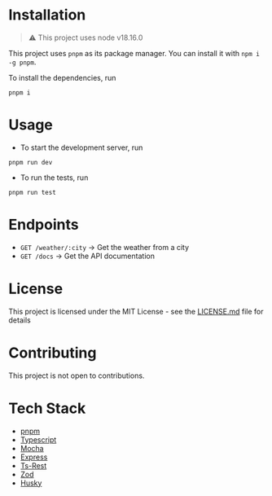 # Installation

> ⚠️ This project uses node v18.16.0

This project uses `pnpm` as its package manager. You can install it with `npm i -g pnpm`.

To install the dependencies, run

```
pnpm i
```

# Usage

- To start the development server, run

```
pnpm run dev
```

- To run the tests, run

```
pnpm run test
```

# Endpoints

- `GET /weather/:city` -> Get the weather from a city
- `GET /docs` -> Get the API documentation

# License

This project is licensed under the MIT License - see the [LICENSE.md](LICENSE.md) file for details

# Contributing

This project is not open to contributions.

# Tech Stack

- [pnpm](https://pnpm.io/)
- [Typescript](https://www.typescriptlang.org/)
- [Mocha](https://mochajs.org/)
- [Express](https://expressjs.com/)
- [Ts-Rest](https://ts-rest.com/)
- [Zod](https://github.com/colinhacks/zod)
- [Husky](https://typicode.github.io/husky/#/)